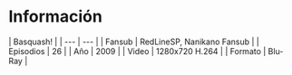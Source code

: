 # Información

| Basquash! |
| --- | --- |
| Fansub | RedLineSP, Nanikano Fansub |
| Episodios | 26 |
| Año | 2009 |
| Video | 1280x720 H.264 |
| Formato | Blu-Ray |